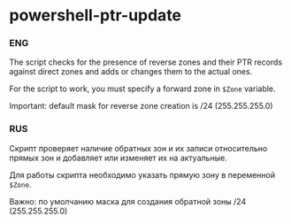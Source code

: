 # powershell-ptr-update
### ENG
The script checks for the presence of reverse zones and their PTR records against direct zones and adds or changes them to the actual ones.

For the script to work, you must specify a forward zone in `$Zone` variable.

Important: default mask for reverse zone creation is /24 (255.255.255.0)

### RUS
Скрипт проверяет наличие обратных зон и их записи относительно прямых зон и добавляет или изменяет их на актуальные.

Для работы скрипта необходимо указать прямую зону в переменной `$Zone`.

Важно: по умолчанию маска для создания обратной зоны /24 (255.255.255.0)
